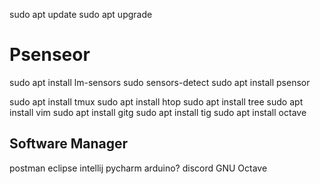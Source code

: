   sudo apt update
  sudo apt upgrade

# Psenseor

  sudo apt install lm-sensors
  sudo sensors-detect
  sudo apt install psensor
 
  sudo apt install tmux
  sudo apt install htop
  sudo apt install tree
  sudo apt install vim
  sudo apt install gitg
  sudo apt install tig
  sudo apt install octave
  
  ## Software Manager
  
  postman
  eclipse
  intellij
  pycharm
  arduino?
  discord
  GNU Octave
  
